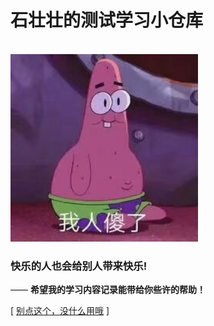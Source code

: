 # 石壮壮的测试学习小仓库

<br>

<!-- ![欢迎使用商龙云！](picture\timg.jpg "欢迎使用商龙云！")   -->
<img src="picture/010.jpg"  height="300" width="300">

### 快乐的人也会给别人带来快乐!
—— **希望我的学习内容记录能带给你些许的帮助！**  

[ [别点这个，没什么用哦]() ]
<!-- [ [产品帮助中心使用小贴士](library\003-商龙云\001-产品帮助中心使用小贴士.md) ] -->
